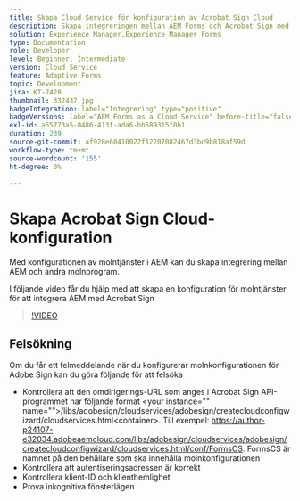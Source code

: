 ```yaml
---
title: Skapa Cloud Service för konfiguration av Acrobat Sign Cloud
description: Skapa integreringen mellan AEM Forms och Acrobat Sign med molntjänstkonfigurationen.
solution: Experience Manager,Experience Manager Forms
type: Documentation
role: Developer
level: Beginner, Intermediate
version: Cloud Service
feature: Adaptive Forms
topic: Development
jira: KT-7428
thumbnail: 332437.jpg
badgeIntegration: label="Integrering" type="positive"
badgeVersions: label="AEM Forms as a Cloud Service" before-title="false"
exl-id: a55773a5-0486-413f-ada6-bb589315f0b1
duration: 239
source-git-commit: af928e60410022f12207082467d3bd9b818af59d
workflow-type: tm+mt
source-wordcount: '155'
ht-degree: 0%

---
```


# Skapa Acrobat Sign Cloud-konfiguration

Med konfigurationen av molntjänster i AEM kan du skapa integrering mellan AEM och andra molnprogram.

I följande video får du hjälp med att skapa en konfiguration för molntjänster för att integrera AEM med Acrobat Sign

>[!VIDEO](https://video.tv.adobe.com/v/332437?quality=12&learn=on)

## Felsökning

Om du får ett felmeddelande när du konfigurerar molnkonfigurationen för Adobe Sign kan du göra följande för att felsöka
* Kontrollera att den omdirigerings-URL som anges i Acrobat Sign API-programmet har följande format
&lt;your instance=&quot;&quot; name=&quot;&quot;>/libs/adobesign/cloudservices/adobesign/createcloudconfigwizard/cloudservices.html&lt;container>.
Till exempel: https://author-p24107-e32034.adobeaemcloud.com/libs/adobesign/cloudservices/adobesign/createcloudconfigwizard/cloudservices.html/conf/FormsCS. FormsCS är namnet på den behållare som ska innehålla molnkonfigurationen
* Kontrollera att autentiseringsadressen är korrekt
* Kontrollera klient-ID och klienthemlighet
* Prova inkognitiva fönsterlägen


